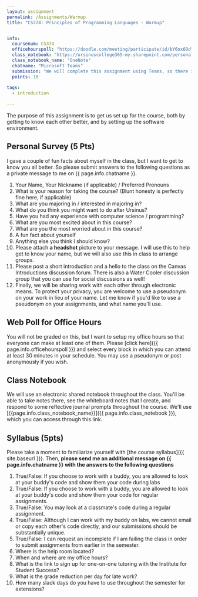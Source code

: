 ```yaml
---
layout: assignment
permalink: /Assignments/Warmup
title: "CS374: Principles of Programming Languages - Warmup"


info:
  coursenum: CS374
  officehourspoll: "https://doodle.com/meeting/participate/id/bY6ox6Od"
  class_notebook: "https://ursinuscollege365-my.sharepoint.com/personal/wmongan_ursinus_edu/Documents/Class%20Notebooks/CS374%20Fall%202022"
  class_notebook_name: "OneNote"
  chatname: "Microsoft Teams"
  submission: "We will complete this assignment using Teams, so there is no need to write up any documentation (as we will in future programming assignments) nor is it necessary to submit anything to Canvas.  It is fine to just follow the directions in each part and send me messages as appropriate!"
  points: 10
  
tags:
  - introduction
  
---
```


The purpose of this assignment is to get us set up for the course, both by getting to know each other better, and by setting up the software environment.

## Personal Survey (5 Pts)

I gave a couple of fun facts about myself in the class, but I want to get to know you all better. So please submit answers to the following questions as a private message to me on {{ page.info.chatname }}.

1.  Your Name, Your Nickname (if applicable) / Preferred Pronouns
2.  What is your reason for taking the course? (Blunt honesty is perfectly fine here, if applicable)
3.  What are you majoring in / interested in majoring in?
4.  What do you think you might want to do after Ursinus?
5.  Have you had any experience with computer science / programming? 
6.  What are you most excited about in this course?
7.  What are you the most worried about in this course?
8.  A fun fact about yourself
9.  Anything else you think I should know?
10.  Please attach **a headshot** picture to your message. I will use this to help get to know your name, but we will also use this in class to arrange groups.
11. Please post a short introduction and a hello to the class on the Canvas Introductions discussion forum.  There is also a Water Cooler discussion group that you can use for social discussions as well!
12.  Finally, we will be sharing work with each other through electronic means.  To protect your privacy, you are welcome to use a pseudonym on your work in lieu of your name.  Let me know if you'd like to use a pseudonym on your assignments, and what name you'll use.

## Web Poll for Office Hours

You will not be graded on this, but I want to setup my office hours so that everyone can make at least one of them. Please [click here]({{ page.info.officehourspoll }}) and select every block in which you can attend at least 30 minutes in your schedule. You may use a pseudonym or post anonymously if you wish.

## Class Notebook

We will use an electronic shared notebook throughout the class.  You'll be able to take notes there, see the whiteboard notes that I create, and respond to some reflective journal prompts throughout the course.  We'll use [{{page.info.class_notebook_name}}]({{ page.info.class_notebook }}), which you can access through this link.

## Syllabus (5pts)

Please take a moment to familiarize yourself with [the course syllabus]({{ site.baseurl }}). Then, **please send me an additional message on {{ page.info.chatname }} with the answers to the following questions**

1.  True/False: If you choose to work with a buddy, you are allowed to look at your buddy's code and show them your code during labs
2.  True/False: If you choose to work with a buddy, you are allowed to look at your buddy's code and show them your code for regular assignments.
3.  True/False: You may look at a classmate's code during a regular assignment.
4.  True/False: Although I can work with my buddy on labs, we cannot email or copy each other's code directly, and our submissions should be substantially unique.
5.  True/False: I can request an incomplete if I am failing the class in order to submit assignments from earlier in the semester.
6.  Where is the help room located?
7.  When and where are my office hours?
8.  What is the link to sign up for one-on-one tutoring with the Institute for Student Success?
9.  What is the grade reduction per day for late work?
10.  How many slack days do you have to use throughout the semester for extensions?
<!--11.  What happens if you show up after the lecture has already started?-->
<!--12.  Extra credit (+2) Send me a selfie of yourself inside of the help room.-->
